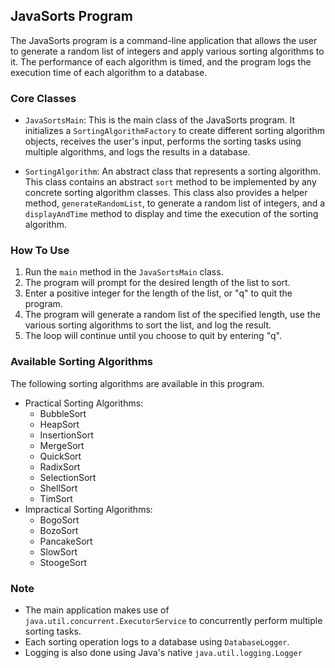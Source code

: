 ## JavaSorts Program

The JavaSorts program is a command-line application that allows the user to generate a random list of integers and apply
various sorting algorithms to it. The performance of each algorithm is timed, and the program logs the execution time of
each algorithm to a database.

### Core Classes

- `JavaSortsMain`: This is the main class of the JavaSorts program. It initializes a `SortingAlgorithmFactory` to create
  different sorting algorithm objects, receives the user's input, performs the sorting tasks using multiple algorithms,
  and logs the results in a database.

- `SortingAlgorithm`: An abstract class that represents a sorting algorithm. This class contains an abstract `sort`
  method to be implemented by any concrete sorting algorithm classes. This class also provides a helper
  method, `generateRandomList`, to generate a random list of integers, and a `displayAndTime` method to display and time
  the execution of the sorting algorithm.

### How To Use

1. Run the `main` method in the `JavaSortsMain` class.
2. The program will prompt for the desired length of the list to sort.
3. Enter a positive integer for the length of the list, or "q" to quit the program.
4. The program will generate a random list of the specified length, use the various sorting algorithms to sort the list,
   and log the result.
5. The loop will continue until you choose to quit by entering "q".

### Available Sorting Algorithms

The following sorting algorithms are available in this program.

- Practical Sorting Algorithms:
  - BubbleSort
  - HeapSort
  - InsertionSort
  - MergeSort
  - QuickSort
  - RadixSort
  - SelectionSort
  - ShellSort
  - TimSort
- Impractical Sorting Algorithms:
  - BogoSort
  - BozoSort
  - PancakeSort
  - SlowSort
  - StoogeSort

### Note

- The main application makes use of `java.util.concurrent.ExecutorService` to concurrently perform multiple sorting
  tasks.
- Each sorting operation logs to a database using `DatabaseLogger`.
- Logging is also done using Java's native `java.util.logging.Logger`